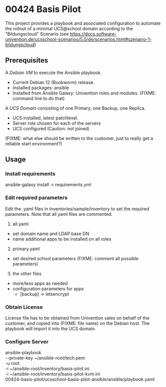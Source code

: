 # 00424 Basis Pilot

This project provides a playbook and associated configuration to automate the rollout of a minimal
UCS@school domain according to the "Bildungscloud" Scenario 
(see https://docs.software-univention.de/ucsschool-scenarios/5.0/de/scenarios.html#szenario-1-bildungscloud)

## Prerequisites

A *Debian VM* to execute the Ansible playbook.

* Current Debian 12 (Bookworm) release.
* Installed packages: ansible
* Installed from Ansible Galaxy: Univention roles and modules. (FIXME: command line to do that)

A *UCS Domain* consisting of one Primary, one Backup, one Replica.

* UCS installed, latest patchlevel.
* Server role chosen for each of the servers
* UCS configured (Caution: not joined)

(FIXME: what else should be written to the customer, just to really get a reliable start environment?)

## Usage

### Install requirements

ansible-galaxy install -r requirements.yml

### Edit required parameters

Edit the .yaml files in inventories/sample/inventory to set the required parameters.
Note that all yaml files are commented.

1. all.yaml

* set domain name and LDAP base DN
* name additional apps to be installed on all roles

2. primary.yaml

* set desired school parameters (FIXME: comment all possible parameters)

3. the other files

* more/less apps as needed
* configuration parameters for apps
  * [backup] -> letsencrypt

### Obtain License

License file has to be obtained from Univention sales on behalf of the customer, and copied into (FIXME: file name)
on the Debian host. The playbook will import it into the UCS domain.

### Configure Server

ansible-playbook \
--private-key ~/ansible-root/tech.pem \
-u root \
-i ~/ansible-root/inventory/basis-pilot.ini \
-i ~/ansible-root/inventory/basis-pilot-kvm.ini \
00424-basis-pilot/ucsschool-basis-pilot-ansible/ansible/playbook.yaml
